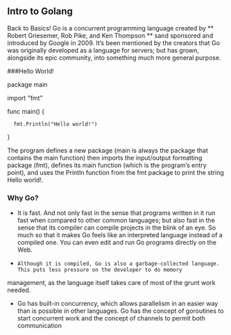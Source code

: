 ## Intro to Golang

Back to Basics! Go is a concurrent programming language created by ** Robert Griesemer, Rob Pike, and Ken Thompson  ** sand sponsored and introduced by Google in 2009. It’s been mentioned by the creators that Go was originally developed as a language for servers; but has grown, alongside its epic community, into something much more general purpose.

###Hello World!

  package main

  import "fmt"

  func main() {

      fmt.Println("Hello world!")

  }

The program defines a new package (main is always the package that contains the main function) then imports the input/output formatting package (fmt), defines its main function (which is the program’s entry point), and uses the Println function from the fmt package to print the string Hello world!.


### Why Go?

* It is fast. And not only fast in the sense that programs written in it run fast when compared to other common languages; but also fast in the sense that its compiler can compile projects in the blink of an eye. So much so that it makes Go feels like an interpreted language instead of a compiled one. You can even edit and run Go programs directly on the Web.

*     Although it is compiled, Go is also a garbage-collected language. This puts less pressure on the developer to do memory
management, as the language itself takes care of most of the grunt work needed.

*  Go has built-in concurrency, which allows parallelism in an easier way than is possible in other languages. Go has the concept of goroutines to start concurrent work and the concept of channels to permit both communication

